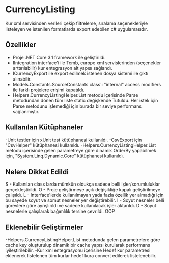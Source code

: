 # CurrencyListing
Kur xml servisinden verileri çekip filtreleme, sıralama seçenekleriyle listeleyen ve istenilen formatlarda export edebilen c# uygulamasıdır.  

## Özellikler
- Proje .NET Core 3.1 framework ile geliştirildi. 
- IIntegration interface'i ile Tcmb, europe xml servislerinden (seçenekler arttırılabilir) kur entegrasyon alt yapısı sağlandı.
- ICurrencyExport ile export edilmek istenen dosya sistemi ile çıktı alınabilir.
- Models.Constants.SourceConstants class'ı "internal" access modifiers ile farklı projelere erişimi kapatıldı.
- Helpers.CurrencyListingHelper.List metodu içerisinde Parse metodundan dönen tüm liste static değişkende Tutuldu. Her istek için Parse metodunu işlemediği için burada bir seviye performans sağlanmıştır.

## Kullanılan Kütüphaneler
-Unit testler için xUnit test kütüphanesi kullanıldı.
-CsvExport için "CsvHelper" kütüphanesi kullanıldı.
-Helpers.CurrencyListingHelper.List metodu içerisinde gelen parametreye göre dinamik OrderBy yapabilmek için, "System.Linq.Dynamic.Core" kütüphanesi kullanıldı.

## Nelere Dikkat Edildi
S - Kullanılan class larda mümkün oldukça sadece belli işler/sorumluluklar gerçekleştirildi.
O - Proje geliştirmeye açık değişikliğe kapalı geliştirilmeye çalışıldı.
L - Interface'lerde kullanılmayan yada fazla özellik yer almadığı için bu sayede soyut ve somut nesneler yer değiştirebilir. 
I - Soyut nesneler belli görevlere göre ayrışlırıldı ve sadece kullanılacak işler aktarıldı.
D - Soyut nesnelerle çalışılarak bağımlılık tersine çevrildi.
OOP

## Eklenebilir Geliştirmeler
-Helpers.CurrencyListingHelper.List metodunda gelen parametrelere göre cache key oluşturulup dinamik bir cache yapısı kurularak performans iyileştirilebilir. 
-Kur xml entegrasyonu içerisine Hedef kur parametresi eklenerek listelenen tüm kurlar hedef kura convert edilerek listelenebilir.
